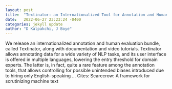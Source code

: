 ```yaml
---
layout: post
title:  "Textinator: an Internationalized Tool for Annotation and Human Evaluation in Natural Language Processing and Generation"
date:   2022-06-27 23:23:24 -0400
categories: jekyll update
author: "D Kalpakchi, J Boye"
---
```

We release an internationalized annotation and human evaluation bundle, called Textinator, along with documentation and video tutorials. Textinator allows annotating data for a wide variety of NLP tasks, and its user interface is offered in multiple languages, lowering the entry threshold for domain experts. The latter is, in fact, quite a rare feature among the annotation tools, that allows controlling for possible unintended biases introduced due to hiring only English-speaking …
Cites: ‪Scarecrow: A framework for scrutinizing machine text‬  